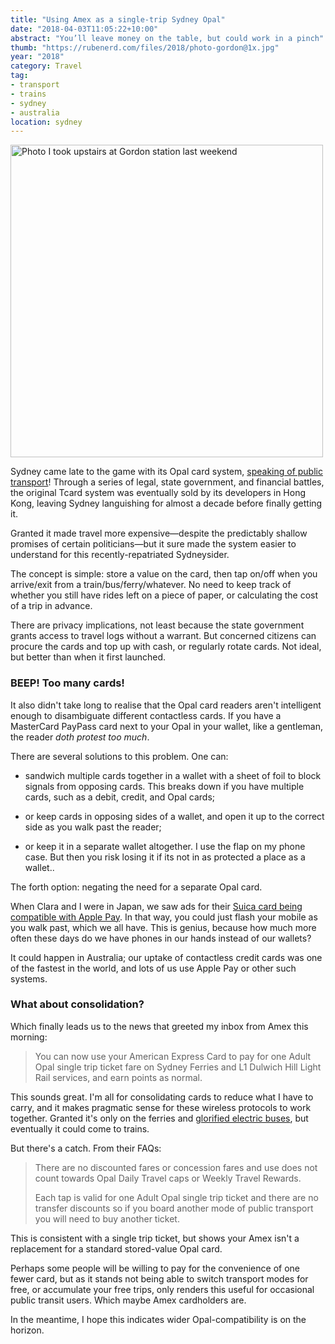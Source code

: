```yaml
---
title: "Using Amex as a single-trip Sydney Opal"
date: "2018-04-03T11:05:22+10:00"
abstract: "You’ll leave money on the table, but could work in a pinch"
thumb: "https://rubenerd.com/files/2018/photo-gordon@1x.jpg"
year: "2018"
category: Travel
tag:
- transport
- trains
- sydney
- australia
location: sydney
---
```

<p><img src="https://rubenerd.com/files/2018/photo-gordon@1x.jpg" srcset="https://rubenerd.com/files/2018/photo-gordon@1x.jpg 1x, https://rubenerd.com/files/2018/photo-gordon@2x.jpg 2x" alt="Photo I took upstairs at Gordon station last weekend" style="width:500px" /></p>

Sydney came late to the game with its Opal card system, [speaking of public transport]! Through a series of legal, state government, and financial battles, the original Tcard system was eventually sold by its developers in Hong Kong, leaving Sydney languishing for almost a decade before finally getting it.

Granted it made travel more expensive—despite the predictably shallow promises of certain politicians—but it sure made the system easier to understand for this recently-repatriated Sydneysider.

The concept is simple: store a value on the card, then tap on/off when you arrive/exit from a train/bus/ferry/whatever. No need to keep track of whether you still have rides left on a piece of paper, or calculating the cost of a trip in advance.

There are privacy implications, not least because the state government grants access to travel logs without a warrant. But concerned citizens can procure the cards and top up with cash, or regularly rotate cards. Not ideal, but better than when it first launched.


### BEEP! Too many cards!

It also didn't take long to realise that the Opal card readers aren't intelligent enough to disambiguate different contactless cards. If you have a MasterCard PayPass card next to your Opal in your wallet, like a gentleman, the reader *doth protest too much*.

There are several solutions to this problem. One can:

* sandwich multiple cards together in a wallet with a sheet of foil to block signals from opposing cards. This breaks down if you have multiple cards, such as a debit, credit, and Opal cards;

* or keep cards in opposing sides of a wallet, and open it up to the correct side as you walk past the reader;

* or keep it in a separate wallet altogether. I use the flap on my phone case. But then you risk losing it if its not in as protected a place as a wallet..

The forth option: negating the need for a separate Opal card. 

When Clara and I were in Japan, we saw ads for their [Suica card being compatible with Apple Pay]. In that way, you could just flash your mobile as you walk past, which we all have. This is genius, because how much more often these days do we have phones in our hands instead of our wallets?

It could happen in Australia; our uptake of contactless credit cards was one of the fastest in the world, and lots of us use Apple Pay or other such systems.


### What about consolidation?

Which finally leads us to the news that greeted my inbox from Amex this morning:

> You can now use your American Express Card to pay for one Adult Opal single trip ticket fare on Sydney Ferries and L1 Dulwich Hill Light Rail services, and earn points as normal.

This sounds great. I'm all for consolidating cards to reduce what I have to carry, and it makes pragmatic sense for these wireless protocols to work together. Granted it's only on the ferries and [glorified electric buses], but eventually it could come to trains.

But there's a catch. From their FAQs: 

> There are no discounted fares or concession fares and use does not count towards Opal Daily Travel caps or Weekly Travel Rewards.
> 
> Each tap is valid for one Adult Opal single trip ticket and there are no transfer discounts so if you board another mode of public transport you will need to buy another ticket.

This is consistent with a single trip ticket, but shows your Amex isn't a replacement for a standard stored-value Opal card.

Perhaps some people will be willing to pay for the convenience of one fewer card, but as it stands not being able to switch transport modes for free, or accumulate your free trips, only renders this useful for occasional public transit users. Which maybe Amex cardholders are.

In the meantime, I hope this indicates wider Opal-compatibility is on the horizon.

[speaking of public transport]: https://rubenerd.com/upupuper/ "Rubenerd: Upupuper!"
[Suica card being compatible with Apple Pay]: https://support.apple.com/en-us/HT207155 "Apple Support: Set up a Suica card in Apple Pay"
[glorified electric buses]: https://rubenerd.com/sydney-doesnt-need-trams-needs-metro/ "Rubenerd: Sydney doesn’t need trams, it needs a metro"

